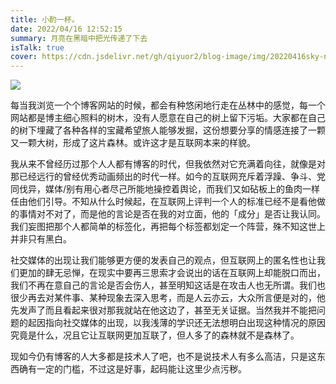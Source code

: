 ```yaml
---
title: 小酌一杯。
date: 2022/04/16 12:52:15
summary: 月亮在黑暗中把光传递了下去
isTalk: true
cover: https://cdn.jsdelivr.net/gh/qiyuor2/blog-image/img/20220416sky-night.JPG
---
```


![](https://cdn.jsdelivr.net/gh/qiyuor2/blog-image/img/20220416sky-night.JPG)

每当我浏览一个个博客网站的时候，都会有种悠闲地行走在丛林中的感觉，每一个网站都是博主细心照料的树木，没有人愿意在自己的树上留下污垢。大家都在自己的树下埋藏了各种各样的宝藏希望旅人能够发掘，这份想要分享的情感连接了一颗又一颗大树，形成了这片森林。或许这才是互联网本来的样貌。

我从来不曾经历过那个人人都有博客的时代，但我依然对它充满着向往，就像是对那已经远行的曾经优秀动画频出的时代一样。如今的互联网充斥着浮躁、争斗、党同伐异，媒体/别有用心者尽己所能地操控着舆论，而我们又如砧板上的鱼肉一样任由他们引导。不知从什么时候起，在互联网上评判一个人的标准已经不是看他做的事情对不对了，而是他的言论是否在我的对立面，他的「成分」是否让我认同。我们妄图把那个人都简单的标签化，再把每个标签都划定一个阵营，殊不知这世上并非只有黑白。

社交媒体的出现让我们能够更方便的发表自己的观点，但互联网上的匿名性也让我们更加的肆无忌惮，在现实中要再三思索才会说出的话在互联网上却能脱口而出，我们不再在意自己的言论是否会伤人，甚至明知这话是在攻击人也无所谓。我们也很少再去对某件事、某种现象去深入思考，而是人云亦云，大众所言便是对的，他先发声了而且看起来很对那我就站在他这边了，甚至无关证据。当然我并不能把问题的起因指向社交媒体的出现，以我浅薄的学识还无法想明白出现这种情况的原因究竟是什么，况且它让互联网更加互联了，但人多了的森林就不是森林了。

现如今仍有博客的人大多都是技术人了吧，也不是说技术人有多么高洁，只是这东西确有一定的门槛，不过这是好事，起码能让这里少点污秽。
